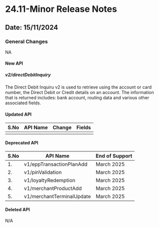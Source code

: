 # 24.11-Minor Release Notes

## Date: 15/11/2024

### General Changes

NA

#### New API

##### *v2/directDebitInquiry*

The Direct Debit Inquiru v2 is used to retrieve using the account or card number, the Direct Debit or Credit details on an account. The information that is returned includes: bank account, routing data and various other associated fields.

#### Updated API

| S.No | API Name                          | Change                        | Fields                           |
|------|-----------------------------------|-------------------------------|--------------------------------------------------------------------------------------------------------------------------------------------------------------------------------------------------------------------------------------------------------------------------------------------------------------------------------------|
|      |                                   |                               |                                  |

#### Deprecated API
| S.No | API Name                          | End of Support                   |
|------|-----------------------------------|----------------------------------|
| 1.   | v1/eppTransactionPlanAdd          | March 2025                       |
| 2.   | v1/pinValidation                  | March 2025                       |
| 3.   | v1/loyaltyRedemption              | March 2025                       | 
| 4.   | v1/merchantProductAdd             | March 2025                       | 
| 5.   | v1/merchantTerminalUpdate         | March 2025                       | 


#### Deleted API

N/A
